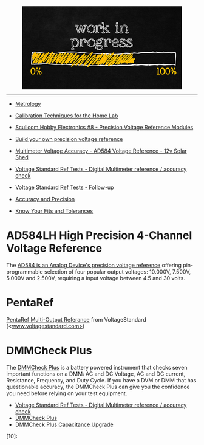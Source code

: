 <!--
Maintainer:   jeffskinnerbox@yahoo.com / www.jeffskinnerbox.me
Version:      0.0.0
-->


<div align="center">
<img src="https://raw.githubusercontent.com/jeffskinnerbox/blog/main/content/images/banners-bkgrds/work-in-progress.jpg" title="These materials require additional work and are not ready for general use." align="center" width=420px height=219px>
</div>


-----





* [Metrology](https://en.wikipedia.org/wiki/Metrology)

* [Calibration Techniques for the Home Lab](http://ve2azx.net/technical/CalTechniquesfortheHomeLab-2-Compressed.pdf)

* [Scullcom Hobby Electronics #8 - Precision Voltage Reference Modules](https://www.youtube.com/watch?v=zm_ZBT4t4dA)
* [Build your own precision voltage reference](https://www.youtube.com/watch?v=yzE6DZ23o9s)
* [Multimeter Voltage Accuracy - AD584 Voltage Reference - 12v Solar Shed](https://www.youtube.com/watch?v=BQIe2hfq9-M)

* [Voltage Standard Ref Tests - Digital Multimeter reference / accuracy check](https://www.youtube.com/watch?v=jXvGpFMKj5U)
* [Voltage Standard Ref Tests - Follow-up](https://www.youtube.com/watch?v=XnTE13Szaqs&feature=emb_logo)

* [Accuracy and Precision](https://en.wikipedia.org/wiki/Accuracy_and_precision)
* [Know Your Fits and Tolerances](https://hackaday.com/2019/02/25/know-your-fits-and-tolerances/)



# AD584LH High Precision 4-Channel Voltage Reference

The [AD584 is an Analog Device's precision voltage reference][01] offering
pin-programmable selection of four popular output voltages: 10.000V, 7.500V, 5.000V and 2.500V,
requiring a input voltage between 4.5 and 30 volts.

# PentaRef

[PentaRef Multi-Output Referance][02] from VoltageStandard (<www.voltagestandard.com>)

# DMMCheck Plus

The [DMMCheck Plus][03] is a battery powered instrument that checks seven important functions on a DMM: AC and DC Voltage, AC and DC current, Resistance, Frequency, and Duty Cycle.  If you have a DVM or DMM that has questionable accuracy, the DMMCheck Plus can give you the confidence you need before relying on your test equipment.

* [Voltage Standard Ref Tests - Digital Multimeter reference / accuracy check](https://www.youtube.com/watch?v=jXvGpFMKj5U)
* [DMMCheck Plus](https://www.youtube.com/watch?v=iBQChftK9BA)
* [DMMCheck Plus Capacitance Upgrade](https://www.youtube.com/watch?v=rMVbVMngRI0)



[01]:https://pdf1.alldatasheet.pl/datasheet-pdf/view/48075/AD/AD584LH.html
[02]:https://voltagestandard.com/pentaref
[03]:https://dmmcheckplus.com/
[04]:
[05]:
[06]:
[07]:
[08]:
[09]:
[10]:
